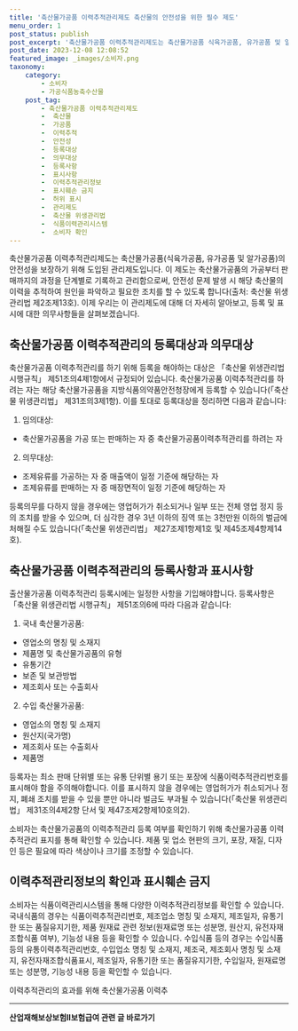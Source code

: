 ```yaml
---
title: '축산물가공품 이력추적관리제도 축산물의 안전성을 위한 필수 제도'
menu_order: 1
post_status: publish
post_excerpt: '축산물가공품 이력추적관리제도는 축산물가공품 식육가공품, 유가공품 및 알가공품 의 안전성을 보장하기 위해 도입된 관리제도입니다. 이 제도는 축산물가공품의 가공부터 판매까지의 과정을 단계별로 기록하고 관리함으로써, 안전성 문제 발생 시 해당 축산물의 이력을 추적하여 원인을 파악하고 필요한 조치를 할 수 있도록 합니다 출처  축산물 위생관리법 제2조제13호 . 이제 우리는 이 관리제도에 대해 더 자세히 알아보고, 등록 및 표시에 대한 의무사항들을 살펴보겠습니다.'
post_date: 2023-12-08 12:08:52
featured_image: _images/소비자.png
taxonomy:
    category:
        - 소비자
        - 가공식품농축수산물
    post_tag:
        - 축산물가공품 이력추적관리제도
        -  축산물
        -  가공품
        -  이력추적
        -  안전성
        -  등록대상
        -  의무대상
        -  등록사항
        -  표시사항
        -  이력추적관리정보
        -  표시훼손 금지
        -  허위 표시
        -  관리제도
        -  축산물 위생관리법
        -  식품이력관리시스템
        -  소비자 확인
---
```



축산물가공품 이력추적관리제도는 축산물가공품(식육가공품, 유가공품 및 알가공품)의 안전성을 보장하기 위해 도입된 관리제도입니다. 이 제도는 축산물가공품의 가공부터 판매까지의 과정을 단계별로 기록하고 관리함으로써, 안전성 문제 발생 시 해당 축산물의 이력을 추적하여 원인을 파악하고 필요한 조치를 할 수 있도록 합니다(출처: 축산물 위생관리법 제2조제13호). 이제 우리는 이 관리제도에 대해 더 자세히 알아보고, 등록 및 표시에 대한 의무사항들을 살펴보겠습니다.

## 축산물가공품 이력추적관리의 등록대상과 의무대상

축산물가공품 이력추적관리를 하기 위해 등록을 해야하는 대상은 「축산물 위생관리법 시행규칙」 제51조의4제1항에서 규정되어 있습니다. 축산물가공품 이력추적관리를 하려는 자는 해당 축산물가공품을 지방식품의약품안전청장에게 등록할 수 있습니다(「축산물 위생관리법」 제31조의3제1항). 이를 토대로 등록대상을 정리하면 다음과 같습니다:

1. 임의대상:
- 축산물가공품을 가공 또는 판매하는 자 중 축산물가공품이력추적관리를 하려는 자

2. 의무대상:
- 조제유류를 가공하는 자 중 매출액이 일정 기준에 해당하는 자
- 조제유류를 판매하는 자 중 매장면적이 일정 기준에 해당하는 자

등록의무를 다하지 않을 경우에는 영업허가가 취소되거나 일부 또는 전체 영업 정지 등의 조치를 받을 수 있으며, 더 심각한 경우 3년 이하의 징역 또는 3천만원 이하의 벌금에 처해질 수도 있습니다(「축산물 위생관리법」 제27조제1항제1호 및 제45조제4항제14호).

## 축산물가공품 이력추적관리의 등록사항과 표시사항

출산물가공품 이력추적관리 등록시에는 일정한 사항을 기입해야합니다. 등록사항은 「축산물 위생관리법 시행규칙」 제51조의6에 따라 다음과 같습니다:

1. 국내 축산물가공품:
- 영업소의 명칭 및 소재지
- 제품명 및 축산물가공품의 유형
- 유통기간
- 보존 및 보관방법
- 제조회사 또는 수출회사

2. 수입 축산물가공품:
- 영업소의 명칭 및 소재지
- 원산지(국가명)
- 제조회사 또는 수출회사
- 제품명

등록자는 최소 판매 단위별 또는 유통 단위별 용기 또는 포장에 식품이력추적관리번호를 표시해야 함을 주의해야합니다. 이를 표시하지 않을 경우에는 영업허가가 취소되거나 정지, 폐쇄 조치를 받을 수 있을 뿐만 아니라 벌금도 부과될 수 있습니다(「축산물 위생관리법」 제31조의4제2항 단서 및 제47조제2항제10호의2).

소비자는 축산물가공품의 이력추적관리 등록 여부를 확인하기 위해 축산물가공품 이력추적관리 표지를 통해 확인할 수 있습니다. 제품 및 업소 현판의 크기, 포장, 재질, 디자인 등은 필요에 따라 색상이나 크기를 조정할 수 있습니다.

## 이력추적관리정보의 확인과 표시훼손 금지

소비자는 식품이력관리시스템을 통해 다양한 이력추적관리정보를 확인할 수 있습니다. 국내식품의 경우는 식품이력추적관리번호, 제조업소 명칭 및 소재지, 제조일자, 유통기한 또는 품질유지기한, 제품 원재료 관련 정보(원재료명 또는 성분명, 원산지, 유전자재조합식품 여부), 기능성 내용 등을 확인할 수 있습니다. 수입식품 등의 경우는 수입식품 등의 유통이력추적관리번호, 수입업소 명칭 및 소재지, 제조국, 제조회사 명칭 및 소재지, 유전자재조합식품표시, 제조일자, 유통기한 또는 품질유지기한, 수입일자, 원재료명 또는 성분명, 기능성 내용 등을 확인할 수 있습니다.

이력추적관리의 효과를 위해 축산물가공품 이력추
<!-- wp:separator -->
<hr class="wp-block-separator has-alpha-channel-opacity"/>
<!-- /wp:separator -->

<!-- wp:group {"backgroundColor":"base","layout":{"type":"constrained"}} -->
<div class="wp-block-group has-base-background-color has-background"><!-- wp:paragraph {"align":"center","fontSize":"medium"} -->
<p class="has-text-align-center has-large-font-size"><strong>산업재해보상보험Ⅱ보험급여 관련 글 바로가기</strong></p>
<!-- /wp:paragraph -->


<!-- wp:latest-posts
{"categories":[{"id":10872,"count":19,"description":"","link":"https://uknowlaw.com/category/%ec%82%b0%ec%97%85%ec%9e%ac%ed%95%b4%eb%b3%b4%ec%83%81%eb%b3%b4%ed%97%98%e2%85%b1%eb%b3%b4%ed%97%98%ea%b8%89%ec%97%ac/","name":"산업재해보상보험Ⅱ보험급여","slug":"산업재해보상보험Ⅱ보험급여","taxonomy":"category","parent":0,"meta":[],"_links":{"self":[{"href":"https://uknowlaw.com/wp-json/wp/v2/categories/10872"}],"collection":[{"href":"https://uknowlaw.com/wp-json/wp/v2/categories"}],"about":[{"href":"https://uknowlaw.com/wp-json/wp/v2/taxonomies/category"}],"wp:post_type":[{"href":"https://uknowlaw.com/wp-json/wp/v2/posts?categories=10872"}],"curies":[{"name":"wp","href":"https://api.w.org/{rel}","templated":true}]}}],"postsToShow":100,"excerptLength":28,"postLayout":"grid","columns":2,"featuredImageAlign":"left","featuredImageSizeSlug":"large","fontSize":"small"} /--></div>
<!-- /wp:group -->